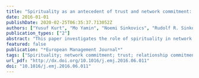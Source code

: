 ```yaml
---
title: "Spirituality as an antecedent of trust and network commitment: The case of Anatolian tigers"
date: 2016-01-01
publishDate: 2020-02-25T06:35:37.713052Z
authors: ["Yusuf Kurt", "Mo Yamin", "Noemi Sinkovics", "Rudolf R. Sinkovics"]
publication_types: ["2"]
abstract: "This paper investigates the role of spirituality in network commitment and trust building through a focus on the specific network context of Anatolian Tigers from Turkey. Despite the previous research employing utilitarian perspectives to explain the antecedents of commitment, the aim here is to understand the role played by spirituality, a higher-order dimension of human life, in commitment at a network level. The study adopts a survey approach. 120 questionnaires were conducted through face-to-face meetings with owners/managers of the sample firms. A partial least squares (PLS) path modelling approach is employed to examine relationships through a ‘soft-modelling’ analysis, using SmartPLS 3. The results empirically confirm that spirituality operates as a significant antecedent of network commitment and trust in the context of networks among Anatolian Tigers. Furthermore, it is found that neither length of membership nor firm size have any significant effect on network commitment. The paper contributes to the understanding of antecedents of network commitment by going beyond traditional economic perspectives whose argument, historically, has been that commitment is driven by utilitarian, profit- and utility-maximizing motivations and economic self-interests. "
featured: false
publication: "*European Management Journal*"
tags: ["Spirituality; network commitment; trust; relationship commitment; Partial least squares (PLS); PLS-SEM"]
url_pdf: "http://dx.doi.org/10.1016/j.emj.2016.06.011"
doi: "10.1016/j.emj.2016.06.011"
---
```


